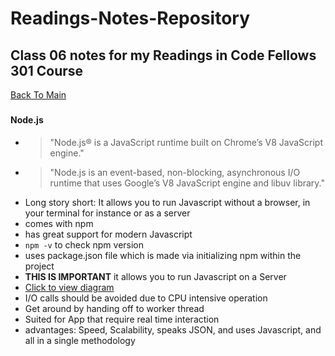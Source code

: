 # Readings-Notes-Repository

## Class 06 notes for my Readings in Code Fellows 301 Course

[Back To Main](README.md)


### 

#### Node.js

* > "Node.js® is a JavaScript runtime built on Chrome’s V8 JavaScript engine."
* > "Node.js is an event-based, non-blocking, asynchronous I/O runtime that uses Google’s V8 JavaScript engine and libuv library."
* Long story short: It allows you to run Javascript without a browser, in your terminal for instance or as a server
* comes with npm
* has great support for modern Javascript
* ```npm -v``` to check npm version
* uses package.json file which is made via initializing npm within the project
* **THIS IS IMPORTANT** it allows you to run Javascript on a Server
* [Click to view diagram](https://dab1nmslvvntp.cloudfront.net/wp-content/uploads/2012/10/1516152673node_event_loop.png)
* I/O calls should be avoided due to CPU intensive operation
* Get around by handing off to worker thread
* Suited for App that require real time interaction
* advantages: Speed, Scalability, speaks JSON, and uses Javascript, and all in a single methodology